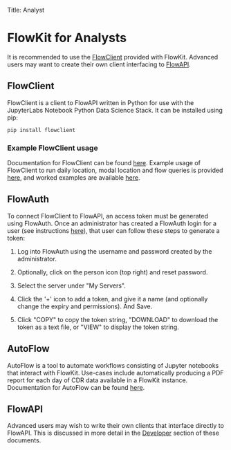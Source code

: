 Title: Analyst

# FlowKit for Analysts

It is recommended to use the [FlowClient](#flowclient) provided with FlowKit. Advanced users may want to create their own client interfacing to [FlowAPI](#flowapi).

## FlowClient

FlowClient is a client to FlowAPI written in Python for use with the JupyterLabs Notebook Python Data Science Stack. It can be installed using pip:

```bash
pip install flowclient
```

### Example FlowClient usage

Documentation for FlowClient can be found [here](../flowclient/flowclient/). Example usage of FlowClient to run daily location, modal location and flow queries is provided [here](flowclient/example_usage.ipynb), and worked examples are available [here](worked_examples/index.md).

## FlowAuth

To connect FlowClient to FlowAPI, an access token must be generated using FlowAuth. Once an administrator has created a FlowAuth login for a user (see instructions [here](../administrator/index.md#granting-user-permissions-in-flowauth)), that user can follow these steps to generate a token:

1. Log into FlowAuth using the username and password created by the administrator.

2. Optionally, click on the person icon (top right) and reset password.

3. Select the server under "My Servers".

4. Click the '+' icon to add a token, and give it a name (and optionally change the expiry and permissions). And Save.

5. Click "COPY" to copy the token string, "DOWNLOAD" to download the token as a text file, or "VIEW" to display the token string.

## AutoFlow

AutoFlow is a tool to automate workflows consisting of Jupyter notebooks that interact with FlowKit. Use-cases include automatically producing a PDF report for each day of CDR data available in a FlowKit instance. Documentation for AutoFlow can be found [here](autoflow.md).

## FlowAPI

Advanced users may wish to write their own clients that interface directly to FlowAPI. This is discussed in more detail in the [Developer](../developer/index.md) section of these documents.
